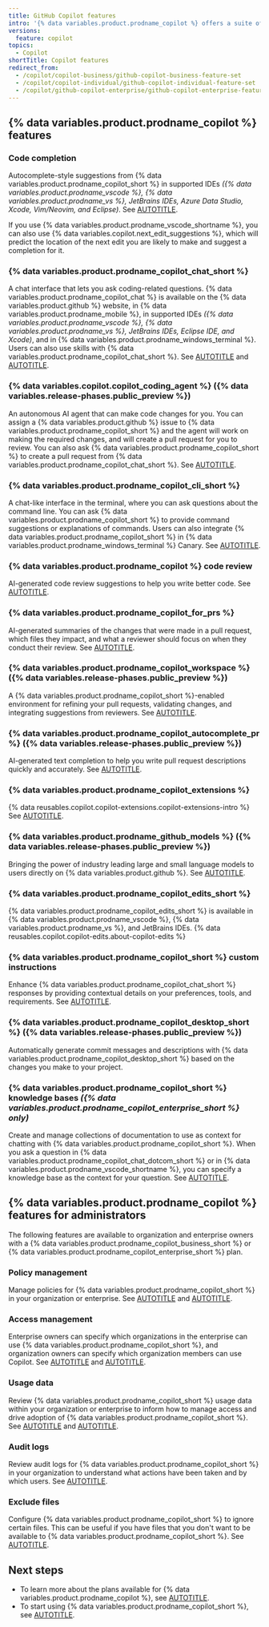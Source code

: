 ```yaml
---
title: GitHub Copilot features
intro: '{% data variables.product.prodname_copilot %} offers a suite of features. {% data variables.product.prodname_copilot_short %} also offers a suite of features for administrators.'
versions:
  feature: copilot
topics:
  - Copilot
shortTitle: Copilot features
redirect_from:
  - /copilot/copilot-business/github-copilot-business-feature-set
  - /copilot/copilot-individual/github-copilot-individual-feature-set
  - /copilot/github-copilot-enterprise/github-copilot-enterprise-feature-set
---
```


## {% data variables.product.prodname_copilot %} features

### Code completion

Autocomplete-style suggestions from {% data variables.product.prodname_copilot_short %} in supported IDEs _({% data variables.product.prodname_vscode %}, {% data variables.product.prodname_vs %}, JetBrains IDEs, Azure Data Studio, Xcode, Vim/Neovim, and Eclipse)_. See [AUTOTITLE](/copilot/using-github-copilot/getting-code-suggestions-in-your-ide-with-github-copilot).

If you use {% data variables.product.prodname_vscode_shortname %}, you can also use {% data variables.copilot.next_edit_suggestions %}, which will predict the location of the next edit you are likely to make and suggest a completion for it.

### {% data variables.product.prodname_copilot_chat_short %}

A chat interface that lets you ask coding-related questions. {% data variables.product.prodname_copilot_chat %} is available on the {% data variables.product.github %} website, in {% data variables.product.prodname_mobile %}, in supported IDEs _({% data variables.product.prodname_vscode %}, {% data variables.product.prodname_vs %}, JetBrains IDEs, Eclipse IDE, and Xcode)_, and in {% data variables.product.prodname_windows_terminal %}. Users can also use skills with {% data variables.product.prodname_copilot_chat_short %}. See [AUTOTITLE](/copilot/using-github-copilot/asking-github-copilot-questions-in-github) and [AUTOTITLE](/copilot/using-github-copilot/asking-github-copilot-questions-in-your-ide).

### {% data variables.copilot.copilot_coding_agent %} ({% data variables.release-phases.public_preview %})

An autonomous AI agent that can make code changes for you. You can assign a {% data variables.product.github %} issue to {% data variables.product.prodname_copilot_short %} and the agent will work on making the required changes, and will create a pull request for you to review. You can also ask {% data variables.product.prodname_copilot_short %} to create a pull request from {% data variables.product.prodname_copilot_chat_short %}. See [AUTOTITLE](/copilot/using-github-copilot/using-copilot-coding-agent-to-work-on-tasks).

### {% data variables.product.prodname_copilot_cli_short %}

A chat-like interface in the terminal, where you can ask questions about the command line. You can ask {% data variables.product.prodname_copilot_short %} to provide command suggestions or explanations of commands. Users can also integrate {% data variables.product.prodname_copilot_short %} in {% data variables.product.prodname_windows_terminal %} Canary. See [AUTOTITLE](/copilot/using-github-copilot/using-github-copilot-in-the-command-line).

### {% data variables.product.prodname_copilot %} code review

AI-generated code review suggestions to help you write better code. See [AUTOTITLE](/copilot/using-github-copilot/code-review/using-copilot-code-review).

### {% data variables.product.prodname_copilot_for_prs %}

AI-generated summaries of the changes that were made in a pull request, which files they impact, and what a reviewer should focus on when they conduct their review. See [AUTOTITLE](/copilot/using-github-copilot/using-github-copilot-for-pull-requests/creating-a-pull-request-summary-with-github-copilot).

### {% data variables.product.prodname_copilot_workspace %} ({% data variables.release-phases.public_preview %})

A {% data variables.product.prodname_copilot_short %}-enabled environment for refining your pull requests, validating changes, and integrating suggestions from reviewers. See [AUTOTITLE](/copilot/using-github-copilot/using-github-copilot-for-pull-requests/using-copilot-to-help-you-work-on-a-pull-request).

### {% data variables.product.prodname_copilot_autocomplete_pr %} ({% data variables.release-phases.public_preview %})

AI-generated text completion to help you write pull request descriptions quickly and accurately. See [AUTOTITLE](/copilot/using-github-copilot/using-copilot-text-completion).

### {% data variables.product.prodname_copilot_extensions %}

{% data reusables.copilot.copilot-extensions.copilot-extensions-intro %} See [AUTOTITLE](/copilot/building-copilot-extensions/about-building-copilot-extensions).

### {% data variables.product.prodname_github_models %} ({% data variables.release-phases.public_preview %})

Bringing the power of industry leading large and small language models to users directly on {% data variables.product.github %}. See [AUTOTITLE](/github-models).

### {% data variables.product.prodname_copilot_edits_short %}

{% data variables.product.prodname_copilot_edits_short %} is available in {% data variables.product.prodname_vscode %}, {% data variables.product.prodname_vs %}, and JetBrains IDEs. {% data reusables.copilot.copilot-edits.about-copilot-edits %}

### {% data variables.product.prodname_copilot_short %} custom instructions

Enhance {% data variables.product.prodname_copilot_chat_short %} responses by providing contextual details on your preferences, tools, and requirements. See [AUTOTITLE](/copilot/customizing-copilot/about-customizing-github-copilot-chat-responses).

### {% data variables.product.prodname_copilot_desktop_short %} ({% data variables.release-phases.public_preview %})

Automatically generate commit messages and descriptions with {% data variables.product.prodname_copilot_desktop_short %} based on the changes you make to your project.

### {% data variables.product.prodname_copilot_short %} knowledge bases _({% data variables.product.prodname_copilot_enterprise_short %} only)_

Create and manage collections of documentation to use as context for chatting with {% data variables.product.prodname_copilot_short %}. When you ask a question in {% data variables.product.prodname_copilot_chat_dotcom_short %} or in {% data variables.product.prodname_vscode_shortname %}, you can specify a knowledge base as the context for your question. See [AUTOTITLE](/copilot/customizing-copilot/managing-copilot-knowledge-bases).

## {% data variables.product.prodname_copilot %} features for administrators

The following features are available to organization and enterprise owners with a {% data variables.product.prodname_copilot_business_short %} or {% data variables.product.prodname_copilot_enterprise_short %} plan.

### Policy management

Manage policies for {% data variables.product.prodname_copilot_short %} in your organization or enterprise. See [AUTOTITLE](/copilot/managing-copilot/managing-github-copilot-in-your-organization/setting-policies-for-copilot-in-your-organization/managing-policies-for-copilot-in-your-organization) and [AUTOTITLE](/copilot/managing-copilot/managing-copilot-for-your-enterprise/managing-policies-and-features-for-copilot-in-your-enterprise).

### Access management

Enterprise owners can specify which organizations in the enterprise can use {% data variables.product.prodname_copilot_short %}, and organization owners can specify which organization members can use Copilot. See [AUTOTITLE](/copilot/managing-copilot/managing-github-copilot-in-your-organization/managing-access-to-github-copilot-in-your-organization) and [AUTOTITLE](/copilot/managing-copilot/managing-copilot-for-your-enterprise/managing-access-to-copilot-in-your-enterprise).

### Usage data

Review {% data variables.product.prodname_copilot_short %} usage data within your organization or enterprise to inform how to manage access and drive adoption of {% data variables.product.prodname_copilot_short %}. See [AUTOTITLE](/copilot/managing-copilot/managing-github-copilot-in-your-organization/reviewing-activity-related-to-github-copilot-in-your-organization/reviewing-user-activity-data-for-copilot-in-your-organization) and [AUTOTITLE](/copilot/managing-copilot/managing-copilot-for-your-enterprise/managing-access-to-copilot-in-your-enterprise/viewing-copilot-license-usage-in-your-enterprise).

### Audit logs

Review audit logs for {% data variables.product.prodname_copilot_short %} in your organization to understand what actions have been taken and by which users. See [AUTOTITLE](/copilot/managing-copilot/managing-github-copilot-in-your-organization/reviewing-activity-related-to-github-copilot-in-your-organization/reviewing-audit-logs-for-copilot-business).

### Exclude files

Configure {% data variables.product.prodname_copilot_short %} to ignore certain files. This can be useful if you have files that you don't want to be available to {% data variables.product.prodname_copilot_short %}. See [AUTOTITLE](/copilot/managing-copilot/managing-github-copilot-in-your-organization/setting-policies-for-copilot-in-your-organization/excluding-content-from-github-copilot).

## Next steps

* To learn more about the plans available for {% data variables.product.prodname_copilot %}, see [AUTOTITLE](/copilot/about-github-copilot/subscription-plans-for-github-copilot).
* To start using {% data variables.product.prodname_copilot_short %}, see [AUTOTITLE](/copilot/setting-up-github-copilot).
